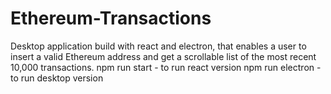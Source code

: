 # Ethereum-Transactions
Desktop application build with react and electron, that enables a user to insert a  valid Ethereum address and get a scrollable list of the most recent 10,000  transactions.
npm run start - to run react version
npm run electron - to run desktop version
